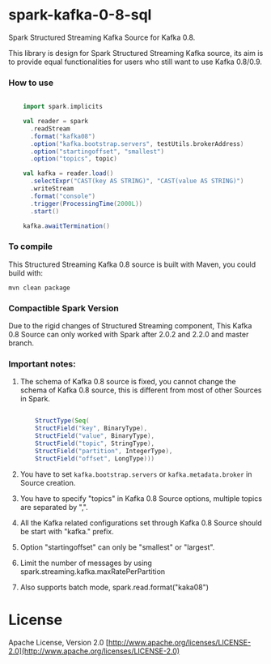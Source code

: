 # spark-kafka-0-8-sql

Spark Structured Streaming Kafka Source for Kafka 0.8.

This library is design for Spark Structured Streaming Kafka source, its aim is to provide equal functionalities for users who still want to use Kafka 0.8/0.9.

### How to use

```scala

    import spark.implicits

    val reader = spark
      .readStream
      .format("kafka08")
      .option("kafka.bootstrap.servers", testUtils.brokerAddress)
      .option("startingoffset", "smallest")
      .option("topics", topic)

    val kafka = reader.load()
      .selectExpr("CAST(key AS STRING)", "CAST(value AS STRING)")
      .writeStream
      .format("console")
      .trigger(ProcessingTime(2000L))
      .start()

    kafka.awaitTermination()

```

### To compile

This Structured Streaming Kafka 0.8 source is built with Maven, you could build with:

```
mvn clean package
```

### Compactible Spark Version

Due to the rigid changes of Structured Streaming component, This Kafka 0.8 Source can only worked with Spark after 2.0.2 and 2.2.0 and master branch.

### Important notes:

1. The schema of Kafka 0.8 source is fixed, you cannot change the schema of Kafka 0.8 source, this is different from most of other Sources in Spark.

    ```scala

        StructType(Seq(
        StructField("key", BinaryType),
        StructField("value", BinaryType),
        StructField("topic", StringType),
        StructField("partition", IntegerType),
        StructField("offset", LongType)))

    ```
2. You have to set `kafka.bootstrap.servers` or `kafka.metadata.broker` in Source creation.
3. You have to specify "topics" in Kafka 0.8 Source options, multiple topics are separated by ",".
4. All the Kafka related configurations set through Kafka 0.8 Source should be start with "kafka." prefix.
5. Option "startingoffset" can only be "smallest" or "largest".
6. Limit the number of messages by using spark.streaming.kafka.maxRatePerPartition 
7. Also supports batch mode, spark.read.format("kaka08")

# License

Apache License, Version 2.0 [http://www.apache.org/licenses/LICENSE-2.0](http://www.apache.org/licenses/LICENSE-2.0)
